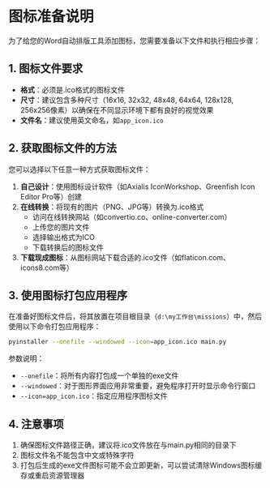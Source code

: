 # 图标准备说明

为了给您的Word自动排版工具添加图标，您需要准备以下文件和执行相应步骤：

## 1. 图标文件要求

- **格式**：必须是.ico格式的图标文件
- **尺寸**：建议包含多种尺寸（16x16, 32x32, 48x48, 64x64, 128x128, 256x256像素）以确保在不同显示环境下都有良好的视觉效果
- **文件名**：建议使用英文命名，如`app_icon.ico`

## 2. 获取图标文件的方法

您可以选择以下任意一种方式获取图标文件：

1. **自己设计**：使用图标设计软件（如Axialis IconWorkshop、Greenfish Icon Editor Pro等）创建
2. **在线转换**：将现有的图片（PNG、JPG等）转换为.ico格式
   - 访问在线转换网站（如convertio.co、online-converter.com）
   - 上传您的图片文件
   - 选择输出格式为ICO
   - 下载转换后的图标文件
3. **下载现成图标**：从图标网站下载合适的.ico文件（如flaticon.com、icons8.com等）

## 3. 使用图标打包应用程序

在准备好图标文件后，将其放置在项目根目录（`d:\my工作台\missions`）中，然后使用以下命令打包应用程序：

```bash
pyinstaller --onefile --windowed --icon=app_icon.ico main.py
```

参数说明：
- `--onefile`：将所有内容打包成一个单独的exe文件
- `--windowed`：对于图形界面应用非常重要，避免程序打开时显示命令行窗口
- `--icon=app_icon.ico`：指定应用程序图标文件

## 4. 注意事项

1. 确保图标文件路径正确，建议将.ico文件放在与main.py相同的目录下
2. 图标文件名不能包含中文或特殊字符
3. 打包后生成的exe文件图标可能不会立即更新，可以尝试清除Windows图标缓存或重启资源管理器